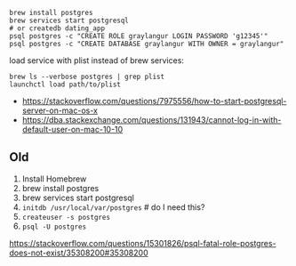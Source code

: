 ```shell
brew install postgres
brew services start postgresql
# or createdb dating_app
psql postgres -c "CREATE ROLE graylangur LOGIN PASSWORD 'g12345'"
psql postgres -c "CREATE DATABASE graylangur WITH OWNER = graylangur"
```

load service with plist instead of brew services:

```shell
brew ls --verbose postgres | grep plist
launchctl load path/to/plist
```

- <https://stackoverflow.com/questions/7975556/how-to-start-postgresql-server-on-mac-os-x>
- <https://dba.stackexchange.com/questions/131943/cannot-log-in-with-default-user-on-mac-10-10>

## Old

1. Install Homebrew
2. brew install postgres
3. brew services start postgresql
4. `initdb /usr/local/var/postgres` # do I need this?
5. `createuser -s postgres`
6. `psql -U postgres`

<https://stackoverflow.com/questions/15301826/psql-fatal-role-postgres-does-not-exist/35308200#35308200>
